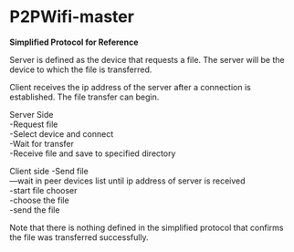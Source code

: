 # P2PWifi-master
<b> Simplified Protocol for Reference </b>

Server is defined as the device that requests a file. The server will be the device to which the file is transferred.

Client receives the ip address of the server after a connection is established. The file transfer can begin.

Server Side
<br>
-Request file
<br>
-Select device and connect
<br>
-Wait for transfer
<br>
-Receive file and save to specified directory

Client side
-Send file
<br>
—wait in peer devices list until ip address of server is received
<br>
-start file chooser
<br>
-choose the file
<br>
-send the file

Note that there is nothing defined in the simplified protocol that confirms the file was transferred successfully. 


